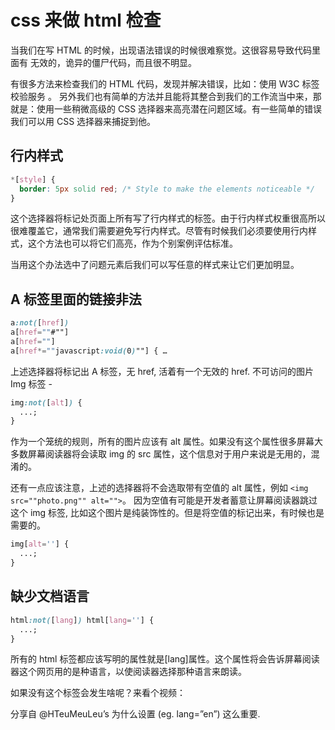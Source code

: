 # css 来做 html 检查

当我们在写 HTML 的时候，出现语法错误的时候很难察觉。这很容易导致代码里面有 无效的，诡异的僵尸代码，而且很不明显。

有很多方法来检查我们的 HTML 代码，发现并解决错误，比如：使用 W3C 标签校验服务 。 另外我们也有简单的方法并且能将其整合到我们的工作流当中来，那就是：使用一些稍微高级的 CSS 选择器来高亮潜在问题区域。有一些简单的错误我们可以用 CSS 选择器来捕捉到他。

## 行内样式

```css
*[style] {
  border: 5px solid red; /* Style to make the elements noticeable */
}
```

这个选择器将标记处页面上所有写了行内样式的标签。由于行内样式权重很高所以很难覆盖它，通常我们需要避免写行内样式。尽管有时候我们必须要使用行内样式，这个方法也可以将它们高亮，作为个别案例评估标准。

当用这个办法选中了问题元素后我们可以写任意的样式来让它们更加明显。

## A 标签里面的链接非法

```css
a:not([href])
a[href=""#""]
a[href=""]
a[href*=""javascript:void(0)""] { …
```

上述选择器将标记出 A 标签，无 href, 活着有一个无效的 href.
不可访问的图片 Img 标签 -

```css
img:not([alt]) {
  ...;
}
```

作为一个笼统的规则，所有的图片应该有 alt 属性。如果没有这个属性很多屏幕大多数屏幕阅读器将会读取 img 的 src 属性，这个信息对于用户来说是无用的，混淆的。

还有一点应该注意，上述的选择器将不会选取带有空值的 alt 属性，例如 `<img src=""photo.png"" alt="">`。 因为空值有可能是开发者蓄意让屏幕阅读器跳过这个 img 标签, 比如这个图片是纯装饰性的。但是将空值的标记出来，有时候也是需要的。

```css
img[alt=''] {
  ...;
}
```

## 缺少文档语言

```css
html:not([lang]) html[lang=''] {
  ...;
}
```

所有的 html 标签都应该写明的属性就是[lang]属性。这个属性将会告诉屏幕阅读器这个网页用的是种语言，以使阅读器选择那种语言来朗读。

如果没有这个标签会发生啥呢？来看个视频：

分享自 @HTeuMeuLeu’s 为什么设置 (eg. lang=”en”) 这么重要.
